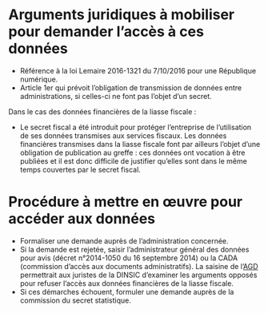 # Arguments juridiques à mobiliser pour demander l’accès à ces données

-   Référence à la loi Lemaire 2016-1321 du 7/10/2016 pour une République numérique.
-   Article 1er qui prévoit l’obligation de transmission de données entre administrations, si celles-ci ne font pas l’objet d’un secret.

Dans le cas des données financières de la liasse fiscale :

-   Le secret fiscal a été introduit pour protéger l’entreprise de l’utilisation de ses données transmises aux services fiscaux. Les données financières transmises dans la liasse fiscale font par ailleurs l’objet d’une obligation de publication au greffe : ces données ont vocation à être publiées et il est donc difficile de justifier qu’elles sont dans le même temps couvertes par le secret fiscal.


# Procédure à mettre en œuvre pour accéder aux données

-   Formaliser une demande auprès de l’administration concernée.
-   Si la demande est rejetée, saisir l’administrateur général des données pour avis (décret n°2014-1050 du 16 septembre 2014) ou la CADA (commission d’accès aux documents administratifs). La saisine de l’[AGD](https://agd.data.gouv.fr/la-fonction/) permettrait aux juristes de la DINSIC d’examiner les arguments opposés pour refuser l’accès aux données financières de la liasse fiscale.
-   Si ces démarches échouent, formuler une demande auprès de la commission du secret statistique.

